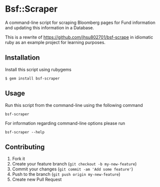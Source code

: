 # Bsf::Scraper

A command-line script for scraping Bloomberg pages for Fund information and
updating this information in a Database.

This is a rewrite of https://github.com/jhsu802701/bsf-scrape in idiomatic ruby
as an example project for learning purposes.

## Installation

Install this script using rubygems

    $ gem install bsf-scraper

## Usage

Run this script from the command-line using the following command

    bsf-scraper

For information regarding command-line options please run

    bsf-scraper --help

## Contributing

1. Fork it
2. Create your feature branch (`git checkout -b my-new-feature`)
3. Commit your changes (`git commit -am 'Add some feature'`)
4. Push to the branch (`git push origin my-new-feature`)
5. Create new Pull Request
